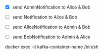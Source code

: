 - [x] send AdminNotification to Alice & Bob
- [ ] send Notification to Alice & Bob
- [ ] send AliceNotification to Admin & Bob
- [ ] send BobNotification to Admin & Alice


docker exec -it kafka-container-name /bin/sh
